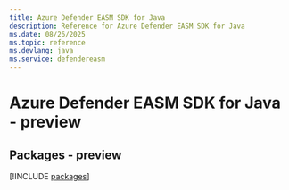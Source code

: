 ```yaml
---
title: Azure Defender EASM SDK for Java
description: Reference for Azure Defender EASM SDK for Java
ms.date: 08/26/2025
ms.topic: reference
ms.devlang: java
ms.service: defendereasm
---
```

# Azure Defender EASM SDK for Java - preview
## Packages - preview
[!INCLUDE [packages](defender-easm-index.md)]